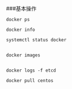 ###基本操作

```docker
docker ps

docker info

systemctl status docker


docker images


docker logs -f etcd

docker pull centos
```

